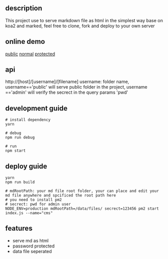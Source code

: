 ## description
This project use to serve markdown file as html in the simplest way base on koa2 and marked, feel free to clone, fork and deploy to your own server

## online demo
[public](http://cms.xbearx.com/public/sample.md)
[normal](http://cms.xbearx.com/stur/awesome.md)
[protected](http://cms.xbearx.com/admin/ops.md?pwd=123456)

## api
http://[host]/[username]/[filename]
username: folder name, username=='public' will serve public folder in the project, username =='admin' will verify the secrect in the query params 'pwd'

## development guide
```
# install dependency
yarn

# debug
npm run debug

# run
npm start
```

## deploy guide
```
yarn
npm run build

# mdRootPath: your md file root folder, your can place and edit your md file anywhere and spcificed the root path here
# you need to install pm2
# secrect: pwd for admin user
NODE_ENV=production mdRootPath=/data/files/ secrect=123456 pm2 start index.js --name="cms"
```

## features
- serve md as html
- password protected
- data file seperated
